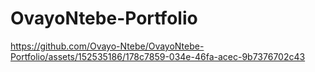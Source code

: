 # OvayoNtebe-Portfolio
https://github.com/Ovayo-Ntebe/OvayoNtebe-Portfolio/assets/152535186/178c7859-034e-46fa-acec-9b7376702c43
